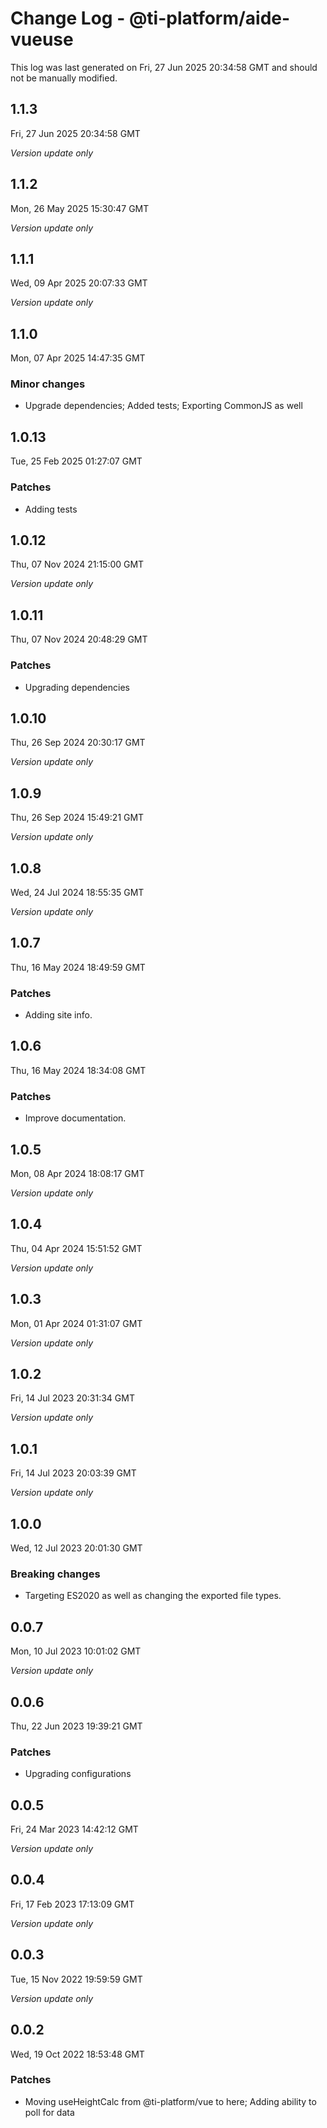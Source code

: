 # Change Log - @ti-platform/aide-vueuse

This log was last generated on Fri, 27 Jun 2025 20:34:58 GMT and should not be manually modified.

## 1.1.3
Fri, 27 Jun 2025 20:34:58 GMT

_Version update only_

## 1.1.2
Mon, 26 May 2025 15:30:47 GMT

_Version update only_

## 1.1.1
Wed, 09 Apr 2025 20:07:33 GMT

_Version update only_

## 1.1.0
Mon, 07 Apr 2025 14:47:35 GMT

### Minor changes

- Upgrade dependencies; Added tests; Exporting CommonJS as well

## 1.0.13
Tue, 25 Feb 2025 01:27:07 GMT

### Patches

- Adding tests

## 1.0.12
Thu, 07 Nov 2024 21:15:00 GMT

_Version update only_

## 1.0.11
Thu, 07 Nov 2024 20:48:29 GMT

### Patches

- Upgrading dependencies

## 1.0.10
Thu, 26 Sep 2024 20:30:17 GMT

_Version update only_

## 1.0.9
Thu, 26 Sep 2024 15:49:21 GMT

_Version update only_

## 1.0.8
Wed, 24 Jul 2024 18:55:35 GMT

_Version update only_

## 1.0.7
Thu, 16 May 2024 18:49:59 GMT

### Patches

- Adding site info.

## 1.0.6
Thu, 16 May 2024 18:34:08 GMT

### Patches

- Improve documentation.

## 1.0.5
Mon, 08 Apr 2024 18:08:17 GMT

_Version update only_

## 1.0.4
Thu, 04 Apr 2024 15:51:52 GMT

_Version update only_

## 1.0.3
Mon, 01 Apr 2024 01:31:07 GMT

_Version update only_

## 1.0.2
Fri, 14 Jul 2023 20:31:34 GMT

_Version update only_

## 1.0.1
Fri, 14 Jul 2023 20:03:39 GMT

_Version update only_

## 1.0.0
Wed, 12 Jul 2023 20:01:30 GMT

### Breaking changes

- Targeting ES2020 as well as changing the exported file types.

## 0.0.7
Mon, 10 Jul 2023 10:01:02 GMT

_Version update only_

## 0.0.6
Thu, 22 Jun 2023 19:39:21 GMT

### Patches

- Upgrading configurations

## 0.0.5
Fri, 24 Mar 2023 14:42:12 GMT

_Version update only_

## 0.0.4
Fri, 17 Feb 2023 17:13:09 GMT

_Version update only_

## 0.0.3
Tue, 15 Nov 2022 19:59:59 GMT

_Version update only_

## 0.0.2
Wed, 19 Oct 2022 18:53:48 GMT

### Patches

- Moving useHeightCalc from @ti-platform/vue to here; Adding ability to poll for data

